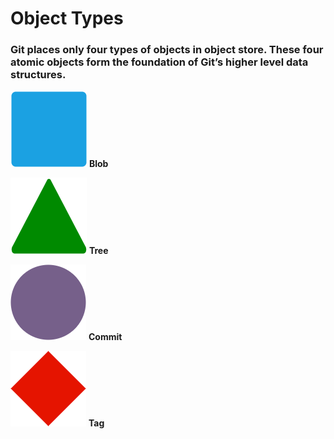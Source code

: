 # Object Types

<div class="mt-10">

### Git places only four types of objects in object store. These four atomic objects form the foundation of Git’s higher level data structures.

</div>

<div grid="~ cols-2 gap-2" class="justify-items-center text-center">

<div>

![Local Image](/blob.png)
**Blob**

</div>

<div>

![Local Image](/tree.png)
**Tree**

</div>

<div>

![Local Image](/commit.png)
**Commit**

</div>

<div>

![Local Image](/tag.png)
**Tag**

</div>

</div>